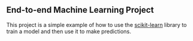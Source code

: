## End-to-end Machine Learning Project

This project is a simple example of how to use the [scikit-learn](https://scikit-learn.org/stable/) library to train a model and then use it to make predictions.